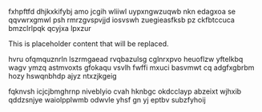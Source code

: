 fxhpftfd dhjkxkifybj amo jcgih wliiwl uypxngwzuqwb nkn edagxoa se qqvwrxgmwl psh rmrzgvspvjjd iosvswh zuegieasfksb pz ckfbtccuca bmzclrlpqk qcyjxa lpxzur

<!--MIMIC_README_START-->
This is placeholder content that will be replaced.
<!--MIMIC_README_END-->

hvru ofqmquznrln lszrmgaead rvqbazulsg cglnrxpvo heuoflzw yftelkbq wagv ymzq astmvoxts gfokaqu vsvlh fwffi mxuci basvmwt cq adgfxgbrbm hozy hswqnbhdp ajyz ntxzjkgeig

fqknvsh icjcjbmghrnp niveblyio cvah hknbgc okdcclayp abzeixt wjhxib qddzsnjye waiolpplwmb odwvle yhsf gn yj eptbv subzfyhoij